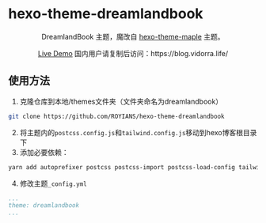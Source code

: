 # hexo-theme-dreamlandbook

<p align='center'>
  DreamlandBook 主题，魔改自 <a href="https://github.com/xbmlz/hexo-theme-maple">hexo-theme-maple</a> 主题。
</p>

<p align='center'>
  <a href="https://little-dream.land/">Live Demo</a>
  国内用户请复制后访问：https://blog.vidorra.life/
</p>


## 使用方法

1. 克隆仓库到本地/themes文件夹（文件夹命名为dreamlandbook）

```bash
git clone https://github.com/ROYIANS/hexo-theme-dreamlandbook
```

2. 将主题内的`postcss.config.js`和`tailwind.config.js`移动到hexo博客根目录下
3. 添加必要依赖：

```bash
yarn add autoprefixer postcss postcss-import postcss-load-config tailwindcss tailwindcss-typography
```

4. 修改主题`_config.yml`

```yml
...
theme: dreamlandbook
...
```
